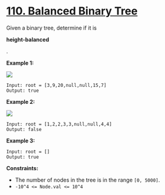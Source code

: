 # [110. Balanced Binary Tree](https://leetcode.com/problems/balanced-binary-tree)

Given a binary tree, determine if it is

**height-balanced**

.

**Example 1:**

![](https://assets.leetcode.com/uploads/2020/10/06/balance_1.jpg)

```
Input: root = [3,9,20,null,null,15,7]
Output: true

```

**Example 2:**

![](https://assets.leetcode.com/uploads/2020/10/06/balance_2.jpg)

```
Input: root = [1,2,2,3,3,null,null,4,4]
Output: false

```

**Example 3:**

```
Input: root = []
Output: true

```

**Constraints:**

- The number of nodes in the tree is in the range `[0, 5000]`.
- `-10^4 <= Node.val <= 10^4`